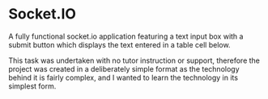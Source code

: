 # Socket.IO

A fully functional socket.io application featuring a text input box with a submit button which displays the text entered in a table cell below.

This task was undertaken with no tutor instruction or support, therefore the project was created in a deliberately simple format as the technology behind it is fairly complex, and I wanted to learn the technology in its simplest form.
